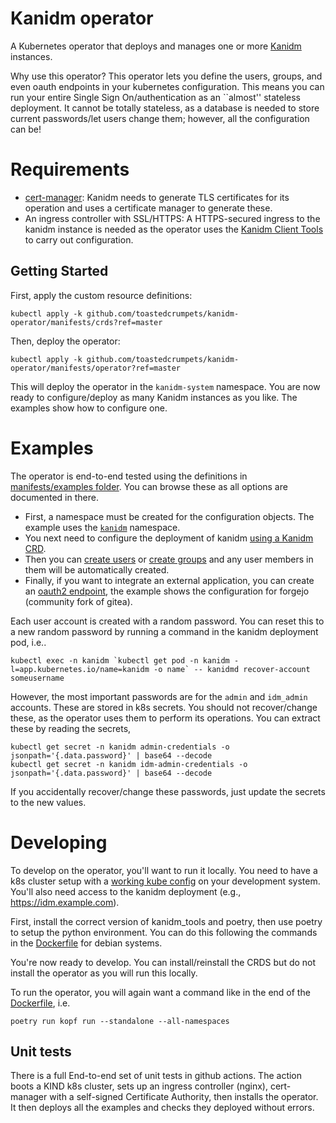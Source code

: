 # Kanidm operator

A Kubernetes operator that deploys and manages one or more [Kanidm](https://kanidm.com/) instances.

Why use this operator? This operator lets you define the users, groups, and even
oauth endpoints in your kubernetes configuration. This means you can run your
entire Single Sign On/authentication as an ``almost'' stateless deployment. It
cannot be totally stateless, as a database is needed to store current
passwords/let users change them; however, all the configuration can be! 

# Requirements

* [cert-manager](https://cert-manager.io/): Kanidm needs to generate TLS
certificates for its operation and uses a certificate manager to generate these. 
* An ingress controller with SSL/HTTPS: A HTTPS-secured ingress to the kanidm instance is needed as the operator uses the [Kanidm Client Tools](https://kanidm.github.io/kanidm/stable/client_tools.html) to carry out configuration.

## Getting Started

First, apply the custom resource definitions:

```
kubectl apply -k github.com/toastedcrumpets/kanidm-operator/manifests/crds?ref=master
```

Then, deploy the operator:

```
kubectl apply -k github.com/toastedcrumpets/kanidm-operator/manifests/operator?ref=master
```

This will deploy the operator in the `kanidm-system` namespace. You are now ready to configure/deploy as many Kanidm instances as you like. The examples show how to configure one.

# Examples

The operator is end-to-end tested using the definitions in [manifests/examples folder](manifests/examples). You can browse these as all options are documented in there.

* First, a namespace must be created for the configuration objects. The example uses the
[`kanidm`](manifests/examples/namespace.yaml) namespace.
* You next need to configure the deployment of kanidm [using a Kanidm CRD](manifests/examples/kanidm.yaml). 
* Then you can [create users](manifests/examples/users.yaml) or [create groups](manifests/examples/groups.yaml) and any user members in them will be automatically created. 
* Finally, if you want to integrate an external application, you can create an [oauth2 endpoint](manifests/examples/oauth2-client.taml), the example shows the configuration for forgejo (community fork of gitea). 

Each user account is created with a random password. You can reset this to a new random password by running a command in the kanidm deployment pod, i.e..

```
kubectl exec -n kanidm `kubectl get pod -n kanidm -l=app.kubernetes.io/name=kanidm -o name` -- kanidmd recover-account someusername
```

However, the most important passwords are for the `admin` and `idm_admin` accounts. These
are stored in k8s secrets. You should not recover/change these, as the operator uses them to perform its operations. You can extract these by reading the secrets,

```
kubectl get secret -n kanidm admin-credentials -o jsonpath='{.data.password}' | base64 --decode
kubectl get secret -n kanidm idm-admin-credentials -o jsonpath='{.data.password}' | base64 --decode
```

If you accidentally recover/change these passwords, just update the secrets to the new values.

# Developing

To develop on the operator, you'll want to run it locally.
You need to have a k8s cluster setup with a [working kube config](https://kubernetes.io/docs/concepts/configuration/organize-cluster-access-kubeconfig/) on your development system. You'll also need access to the kanidm deployment (e.g., https://idm.example.com).

First, install the correct version of kanidm_tools and poetry, then use poetry to setup the python environment. You can do this following the commands in the [Dockerfile](Dockerfile) for debian systems.

You're now ready to develop. You can install/reinstall the CRDS but do not install the operator as you will run this locally.

To run the operator, you will again want a command like in the end of the [Dockerfile](Dockerfile), i.e.

```
poetry run kopf run --standalone --all-namespaces 
```

## Unit tests

There is a full End-to-end set of unit tests in github actions. The action boots a KIND k8s cluster, sets up an ingress controller (nginx), cert-manager with a self-signed Certificate Authority, then installs the operator. It then deploys all the examples and checks they deployed without errors.